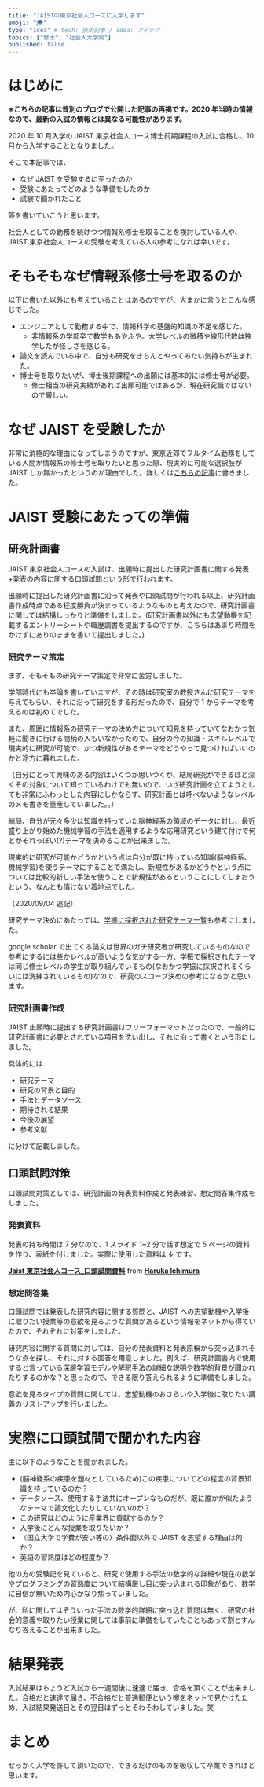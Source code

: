 ```yaml
---
title: "JAISTの東京社会人コースに入学します"
emoji: "🎓"
type: "idea" # tech: 技術記事 / idea: アイデア
topics: ["修士", "社会人大学院"]
published: false
---
```


# はじめに

**※こちらの記事は昔別のブログで公開した記事の再掲です。2020 年当時の情報なので、最新の入試の情報とは異なる可能性があります。**

2020 年 10 月入学の JAIST 東京社会人コース博士前期課程の入試に合格し、10 月から入学することとなりました。

そこで本記事では、

- なぜ JAIST を受験するに至ったのか
- 受験にあたってどのような準備をしたのか
- 試験で聞かれたこと

等を書いていこうと思います。

社会人としての勤務を続けつつ情報系修士を取ることを検討している人や、JAIST 東京社会人コースの受験を考えている人の参考になれば幸いです。

# そもそもなぜ情報系修士号を取るのか

以下に書いた以外にも考えていることはあるのですが、大まかに言うとこんな感じでした。

- エンジニアとして勤務する中で、情報科学の基盤的知識の不足を感じた。
  - 非情報系の学部卒で数学もあやふや。大学レベルの微積や線形代数は独学したが怪しさを感じる。
- 論文を読んでいる中で、自分も研究をきちんとやってみたい気持ちが生まれた。
- 博士号を取りたいが、博士後期課程への出願には基本的には修士号が必要。
  - 修士相当の研究実績があれば出願可能ではあるが、現在研究職ではないので厳しい。

# なぜ JAIST を受験したか

非常に消極的な理由になってしまうのですが、東京近郊でフルタイム勤務をしている人間が情報系の修士号を取りたいと思った際、現実的に可能な選択肢が JAIST しか無かったというのが理由でした。詳しくは[こちらの記事](https://lonely-journalclub.com/others/working-master/)に書きました。

# JAIST 受験にあたっての準備

## 研究計画書

JAIST 東京社会人コースの入試は、出願時に提出した研究計画書に関する発表+発表の内容に関する口頭試問という形で行われます。

出願時に提出した研究計画書に沿って発表や口頭試問が行われる以上、研究計画書作成時点である程度勝負が決まっているようなものと考えたので、研究計画書に関しては結構しっかりと準備をしました。(研究計画書以外にも志望動機を記載するエントリーシートや職歴調書を提出するのですが、こちらはあまり時間をかけずにありのままを書いて提出しました。)

### 研究テーマ策定

まず、そもそもの研究テーマ策定で非常に苦労しました。

学部時代にも卒論を書いていますが、その時は研究室の教授さんに研究テーマを与えてもらい、それに沿って研究をする形だったので、自分で 1 からテーマを考えるのは初めてでした。

また、周囲に情報系の研究テーマの決め方について知見を持っていてなおかつ気軽に聞きに行ける間柄の人もいなかったので、自分の今の知識・スキルレベルで現実的に研究が可能で、かつ新規性があるテーマをどうやって見つければいいのかと途方に暮れました。

（自分にとって興味のある内容はいくつか思いつくが、結局研究ができるほど深くその対象について知っているわけでも無いので、いざ研究計画を立てようとしても非常にふわっとした内容にしかならず、研究計画とは呼べないようなレベルのメモ書きを量産していました。。）

結局、自分が元々多少は知識を持っていた脳神経系の領域のデータに対し、最近盛り上がり始めた機械学習の手法を適用するような応用研究という建て付けで何とかそれっぽい(?)テーマを決めることが出来ました。

現実的に研究が可能かどうかという点は自分が既に持っている知識(脳神経系、機械学習)を使うテーマにすることで満たし、新規性があるかどうかという点については比較的新しい手法を使うことで新規性があるということにしてしまおうという、なんとも情けない着地点でした。

（2020/09/04 追記）

研究テーマ決めにあたっては、[学振に採択された研究テーマ一覧](https://www.jsps.go.jp/j-pd/pd_saiyoichiran.html)も参考にしました。

google scholar で出てくる論文は世界のガチ研究者が研究しているものなので参考にするには些かレベルが高いような気がする一方、学振で採択されたテーマは同じ修士レベルの学生が取り組んでいるもの(なおかつ学振に採択されるくらいには洗練されているもの)なので、研究のスコープ決めの参考になるかと思います。

### 研究計画書作成

JAIST 出願時に提出する研究計画書はフリーフォーマットだったので、一般的に研究計画書に必要とされている項目を洗い出し、それに沿って書くという形にしました。

具体的には

- 研究テーマ
- 研究の背景と目的
- 手法とデータソース
- 期待される結果
- 今後の展望
- 参考文献

に分けて記載しました。

## 口頭試問対策

口頭試問対策としては、研究計画の発表資料作成と発表練習、想定問答集作成をしました。

### 発表資料

発表の持ち時間は 7 分なので、1 スライド 1~2 分で話す想定で 5 ページの資料を作り、表紙を付けました。実際に使用した資料は ↓ です。

**[Jaist 東京社会人コース\_口頭試問資料](//www.slideshare.net/HarukaIchimura/jaist-238372767)** from **[Haruka Ichimura](https://www.slideshare.net/HarukaIchimura)**

### 想定問答集

口頭試問では発表した研究内容に関する質問と、JAIST への志望動機や入学後に取りたい授業等の意欲を見るような質問があるという情報をネットから得ていたので、それぞれに対策をしました。

研究内容に関する質問に対しては、自分の発表資料と発表原稿から突っ込まれそうな点を探し、それに対する回答を用意しました。例えば、研究計画書内で使用すると言っている深層学習モデルや解釈手法の詳細な説明や数学的背景が聞かれたりするのかな？と思ったので、できる限り答えられるように準備をしました。

意欲を見るタイプの質問に関しては、志望動機のおさらいや入学後に取りたい講義のリストアップを行いました。

# 実際に口頭試問で聞かれた内容

主に以下のようなことを聞かれました。

- (脳神経系の疾患を題材としているため)この疾患についてどの程度の背景知識を持っているのか？
- データソース、使用する手法共にオープンなものだが、既に誰かが似たようなテーマで論文化したりしていないのか？
- この研究はどのように産業界に貢献するのか？
- 入学後にどんな授業を取りたいか？
- （国立大学で学費が安い等の）条件面以外で JAIST を志望する理由は何か？
- 英語の習熟度はどの程度か？

他の方の受験記を見ていると、研究で使用する手法の数学的な詳細や現在の数学やプログラミングの習熟度について結構厳し目に突っ込まれる印象があり、数学に自信が無いため内心かなり焦っていました。

が、私に関してはそういった手法の数学的詳細に突っ込む質問は無く、研究の社会的意義や取りたい授業に関しては事前に準備をしていたこともあって割とすんなり答えることが出来ました。

# 結果発表

入試結果はちょうど入試から一週間後に速達で届き、合格を頂くことが出来ました。合格だと速達で届き、不合格だと普通郵便という噂をネットで見かけたため、入試結果発送日とその翌日はずっとそわそわしていました。笑

# まとめ

せっかく入学を許して頂いたので、できるだけのものを吸収して卒業できればと思います。
